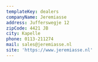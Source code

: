 ```yaml
---
templateKey: dealers
companyName: Jeremiasse
address: Jufferswegje 12
zipCode: 4421 JB
city: Kapelle
phone: 0113-211274
mail: sales@jeremiasse.nl
site: 'https://www.jeremiasse.nl'
---
```


